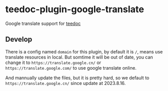 teedoc-plugin-google-translate
===========

Google translate support for [teedoc](https://github.com/Neutree/teedoc)


## Develop


There is a config named `domain` for this plugin, by default it is `/`, means use translate resources in local.
But somtime it will be out of date, you can change it to `https://translate.google.cn/` or `https://translate.google.com/` to use google translate online.

And mannually update the files, but it is pretty hard, so we default to `https://translate.google.cn/` since update at 2023.8.16.


